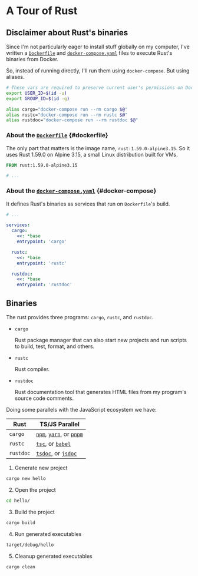 # A Tour of Rust

## Disclaimer about Rust's binaries

Since I'm not particularly eager to install stuff globally on my computer, I've written a [`Dockerfile`](#dockerfile) and [`docker-compose.yaml`](#docker-compose) files to execute Rust's binaries from Docker.

So, instead of running directly, I'll run them using `docker-compose`. But using aliases.

```bash
# These vars are required to preserve current user's permissions on Docker.
export USER_ID=$(id -u)
export GROUP_ID=$(id -g)

alias cargo="docker-compose run --rm cargo $@"
alias rustc="docker-compose run --rm rustc $@"
alias rustdoc="docker-compose run --rm rustdoc $@"
```

### About the [`Dockerfile`](../Dockerfile) {#dockerfile}

The only part that matters is the image name, `rust:1.59.0-alpine3.15`. So it uses Rust 1.59.0 on Alpine 3.15, a small Linux distribution built for VMs.

```dockerfile
FROM rust:1.59.0-alpine3.15

# ...
```

### About the [`docker-compose.yaml`](../docker-compose.yaml) {#docker-compose}

It defines Rust's binaries as services that run on `Dockerfile`'s build.

```yaml
# ...

services:
  cargo:
    <<: *base
    entrypoint: 'cargo'

  rustc:
    <<: *base
    entrypoint: 'rustc'

  rustdoc:
    <<: *base
    entrypoint: 'rustdoc'
```

## Binaries

The rust provides three programs: `cargo`, `rustc`, and `rustdoc`.

- `cargo`

  Rust package manager that can also start new projects and run scripts to build, test, format, and others.

- `rustc`

  Rust compiler.

- `rustdoc`

  Rust documentation tool that generates HTML files from my program's source code comments.

Doing some parallels with the JavaScript ecosystem we have:

| Rust      | TS/JS Parallel                                                                                                                  |
| --------- | ------------------------------------------------------------------------------------------------------------------------------- |
| `cargo`   | [`npm`](https://docs.npmjs.com/cli/v8), [`yarn`](https://yarnpkg.com/), or [`pnpm`](https://pnpm.io/)                           |
| `rustc`   | [`tsc`](https://www.typescriptlang.org/docs/handbook/compiler-options.html), or [`babel`](https://babeljs.io/docs/en/babel-cli) |
| `rustdoc` | [`tsdoc`](https://tsdoc.org/), or [`jsdoc`](https://jsdoc.app/)                                                                 |

1. Generate new project

  ```sh
  cargo new hello
  ```

2. Open the project

  ```sh
  cd hello/
  ```

3. Build the project

  ```sh
  cargo build
  ```

4. Run generated executables
  
  ```sh
  target/debug/hello
  ```

5. Cleanup generated executables
  ```sh
  cargo clean
  ```
